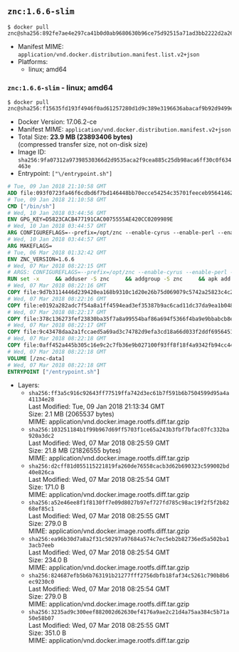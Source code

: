 ## `znc:1.6.6-slim`

```console
$ docker pull znc@sha256:892fe7ae4e297ca41b0d0ab9680630b96ce75d92515a71ad3bb2222d2a262baf
```

-	Manifest MIME: `application/vnd.docker.distribution.manifest.list.v2+json`
-	Platforms:
	-	linux; amd64

### `znc:1.6.6-slim` - linux; amd64

```console
$ docker pull znc@sha256:f15635fd193f4946f0ad61257280d1d9c389e3196636abacaf9b92d9499e6268
```

-	Docker Version: 17.06.2-ce
-	Manifest MIME: `application/vnd.docker.distribution.manifest.v2+json`
-	Total Size: **23.9 MB (23893406 bytes)**  
	(compressed transfer size, not on-disk size)
-	Image ID: `sha256:9fa07312a97398530366d2d9535aca2f9cea885c25db98aca6ff30c0f634463e`
-	Entrypoint: `["\/entrypoint.sh"]`

```dockerfile
# Tue, 09 Jan 2018 21:10:58 GMT
ADD file:093f0723fa46f6cdbd6f7bd146448bb70ecce54254c35701feeceb956414622f in / 
# Tue, 09 Jan 2018 21:10:58 GMT
CMD ["/bin/sh"]
# Wed, 10 Jan 2018 03:44:56 GMT
ENV GPG_KEY=D5823CACB477191CAC0075555AE420CC0209989E
# Wed, 10 Jan 2018 03:44:57 GMT
ARG CONFIGUREFLAGS=--prefix=/opt/znc --enable-cyrus --enable-perl --enable-python --disable-ipv6
# Wed, 10 Jan 2018 03:44:57 GMT
ARG MAKEFLAGS=
# Tue, 06 Mar 2018 01:32:42 GMT
ENV ZNC_VERSION=1.6.6
# Wed, 07 Mar 2018 08:22:15 GMT
# ARGS: CONFIGUREFLAGS=--prefix=/opt/znc --enable-cyrus --enable-perl --enable-python --disable-ipv6 MAKEFLAGS=
RUN set -x     && adduser -S znc     && addgroup -S znc     && apk add --no-cache --virtual runtime-dependencies         ca-certificates         cyrus-sasl         icu         su-exec         tini         tzdata     && apk add --no-cache --virtual build-dependencies         build-base         curl         cyrus-sasl-dev         gnupg         icu-dev         libressl-dev         perl-dev         python3-dev     && mkdir /znc-src && cd /znc-src     && curl -fsSL "https://znc.in/releases/archive/znc-${ZNC_VERSION}.tar.gz" -o znc.tgz     && curl -fsSL "https://znc.in/releases/archive/znc-${ZNC_VERSION}.tar.gz.sig" -o znc.tgz.sig     && export GNUPGHOME="$(mktemp -d)"     && gpg --keyserver ha.pool.sks-keyservers.net --recv-keys "${GPG_KEY}"     && gpg --batch --verify znc.tgz.sig znc.tgz     && rm -rf "$GNUPGHOME"     && tar -zxf znc.tgz --strip-components=1     && mkdir build && cd build     && ../configure ${CONFIGUREFLAGS}     && make $MAKEFLAGS     && make install     && apk del build-dependencies     && cd / && rm -rf /znc-src
# Wed, 07 Mar 2018 08:22:16 GMT
COPY file:9d7b3114446d239420ea168b9310c1d20e26b75d069079c5742a25823c4c2aab in / 
# Wed, 07 Mar 2018 08:22:16 GMT
COPY file:e0192a282adc7f54a8a1ff4594ead3ef35387b9ac6cad11dc37da9ea1b048a13 in /startup-sequence/ 
# Wed, 07 Mar 2018 08:22:17 GMT
COPY file:378c136273fef23830ba35f7a8a99554baf86a694f5366f4ba9e9bbabcb8ee6a in /startup-sequence/ 
# Wed, 07 Mar 2018 08:22:17 GMT
COPY file:9c43478daa2a1fccaed5a69ad3c74782d9efa3cd18a66d033f2ddf6956451ba5 in /startup-sequence/ 
# Wed, 07 Mar 2018 08:22:18 GMT
COPY file:0aff452a445b305c16e9c2c7fb36e9b027100f93ff8f18f4a9342fb94cc44b9c in /startup-sequence/ 
# Wed, 07 Mar 2018 08:22:18 GMT
VOLUME [/znc-data]
# Wed, 07 Mar 2018 08:22:18 GMT
ENTRYPOINT ["/entrypoint.sh"]
```

-	Layers:
	-	`sha256:ff3a5c916c92643ff77519ffa742d3ec61b7f591b6b7504599d95a4a41134e28`  
		Last Modified: Tue, 09 Jan 2018 21:13:34 GMT  
		Size: 2.1 MB (2065537 bytes)  
		MIME: application/vnd.docker.image.rootfs.diff.tar.gzip
	-	`sha256:103251184b1f99b967d69ff5703f1ce65a243b3fbf7bfac07fc332ba920a3dc2`  
		Last Modified: Wed, 07 Mar 2018 08:25:59 GMT  
		Size: 21.8 MB (21826555 bytes)  
		MIME: application/vnd.docker.image.rootfs.diff.tar.gzip
	-	`sha256:d2cff81d055115221819fa260de76558cacb3d62b690323c599002bd40e826ca`  
		Last Modified: Wed, 07 Mar 2018 08:25:54 GMT  
		Size: 171.0 B  
		MIME: application/vnd.docker.image.rootfs.diff.tar.gzip
	-	`sha256:a52e46ee8f1f8130ff7e09d8027b97ef727fd785c98ac19f2f5f2b8268ef85c1`  
		Last Modified: Wed, 07 Mar 2018 08:25:55 GMT  
		Size: 279.0 B  
		MIME: application/vnd.docker.image.rootfs.diff.tar.gzip
	-	`sha256:ea96b30d7a8a2f31c50297a97684a574c7ec5eb2b82736ed5a502ba13acb7eeb`  
		Last Modified: Wed, 07 Mar 2018 08:25:54 GMT  
		Size: 234.0 B  
		MIME: application/vnd.docker.image.rootfs.diff.tar.gzip
	-	`sha256:824687efb5b6b763191b21277fff2756dbfb18faf34c5261c790b8b6ec9230c0`  
		Last Modified: Wed, 07 Mar 2018 08:25:54 GMT  
		Size: 279.0 B  
		MIME: application/vnd.docker.image.rootfs.diff.tar.gzip
	-	`sha256:3235ad9c300eef882002d62630ef4176a9ae2c21d4a75aa384c5b71a50e58b07`  
		Last Modified: Wed, 07 Mar 2018 08:25:55 GMT  
		Size: 351.0 B  
		MIME: application/vnd.docker.image.rootfs.diff.tar.gzip

